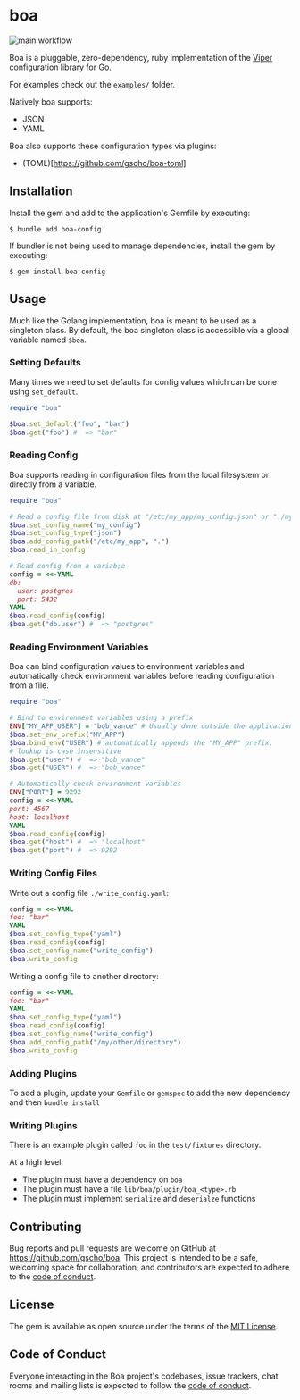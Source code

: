# boa

![main workflow](https://github.com/gscho/boa-config/actions/workflows/main.yml/badge.svg)

Boa is a pluggable, zero-dependency, ruby implementation of the [Viper](https://github.com/spf13/viper) configuration library for Go.

For examples check out the `examples/` folder.

Natively boa supports:

- JSON
- YAML

Boa also supports these configuration types via plugins:

- (TOML)[https://github.com/gscho/boa-toml]

## Installation

Install the gem and add to the application's Gemfile by executing:

    $ bundle add boa-config

If bundler is not being used to manage dependencies, install the gem by executing:

    $ gem install boa-config

## Usage

Much like the Golang implementation, boa is meant to be used as a singleton class. By default, the boa singleton class is accessible via a global variable named `$boa`.

### Setting Defaults

Many times we need to set defaults for config values which can be done using `set_default`.

```ruby
require "boa"

$boa.set_default("foo", "bar")
$boa.get("foo") #  => "bar"
```

### Reading Config

Boa supports reading in configuration files from the local filesystem or directly from a variable.

```ruby
require "boa"

# Read a config file from disk at "/etc/my_app/my_config.json" or "./my_config.json" in that order.
$boa.set_config_name("my_config")
$boa.set_config_type("json")
$boa.add_config_path("/etc/my_app", ".")
$boa.read_in_config

# Read config from a variab;e
config = <<-YAML
db:
  user: postgres
  port: 5432
YAML
$boa.read_config(config)
$boa.get("db.user") #  => "postgres"
```

### Reading Environment Variables

Boa can bind configuration values to environment variables and automatically check environment variables before reading configuration from a file.

```ruby
require "boa"

# Bind to environment variables using a prefix
ENV["MY_APP_USER"] = "bob_vance" # Usually done outside the application
$boa.set_env_prefix("MY_APP")
$boa.bind_env("USER") # automatically appends the "MY_APP" prefix.
# lookup is case insensitive
$boa.get("user") #  => "bob_vance"
$boa.get("USER") #  => "bob_vance"

# Automatically check environment variables
ENV["PORT"] = 9292
config = <<-YAML
port: 4567
host: localhost
YAML
$boa.read_config(config)
$boa.get("host") #  => "localhost"
$boa.get("port") #  => 9292
```

### Writing Config Files

Write out a config file `./write_config.yaml`:

```ruby
config = <<-YAML
foo: "bar"
YAML
$boa.set_config_type("yaml")
$boa.read_config(config)
$boa.set_config_name("write_config")
$boa.write_config
```

Writing a config file to another directory:

```ruby
config = <<-YAML
foo: "bar"
YAML
$boa.set_config_type("yaml")
$boa.read_config(config)
$boa.set_config_name("write_config")
$boa.add_config_path("/my/other/directory")
$boa.write_config
```

### Adding Plugins

To add a plugin, update your `Gemfile` or `gemspec` to add the new dependency and then `bundle install`

### Writing Plugins

There is an example plugin called `foo` in the `test/fixtures` directory.

At a high level:

- The plugin must have a dependency on `boa`
- The plugin must have a file `lib/boa/plugin/boa_<type>.rb`
- The plugin must implement `serialize` and `deserialze` functions

## Contributing

Bug reports and pull requests are welcome on GitHub at https://github.com/gscho/boa. This project is intended to be a safe, welcoming space for collaboration, and contributors are expected to adhere to the [code of conduct](https://github.com/gscho/boa/blob/main/CODE_OF_CONDUCT.md).

## License

The gem is available as open source under the terms of the [MIT License](https://opensource.org/licenses/MIT).

## Code of Conduct

Everyone interacting in the Boa project's codebases, issue trackers, chat rooms and mailing lists is expected to follow the [code of conduct](https://github.com/gscho/boa/blob/main/CODE_OF_CONDUCT.md).
